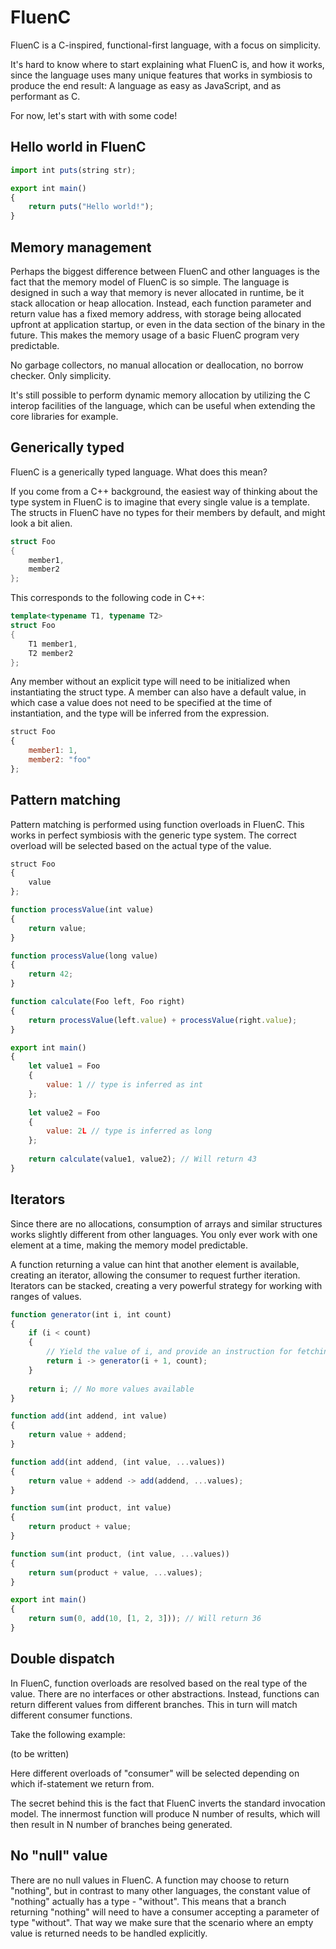 # FluenC

FluenC is a C-inspired, functional-first language, with a focus on simplicity. 

It's hard to know where to start explaining what FluenC is, and how it works, since the language uses many unique features that works in symbiosis to produce the end result: A language as easy as JavaScript, and as performant as C.

For now, let's start with with some code!

## Hello world in FluenC

```js
import int puts(string str);

export int main()
{
    return puts("Hello world!");
}
```

## Memory management

Perhaps the biggest difference between FluenC and other languages is the fact that the memory model of FluenC is so simple. The language is designed in such a way that memory is never allocated in runtime, be it stack allocation or heap allocation. Instead, each function parameter and return value has a fixed memory address, with storage being allocated upfront at application startup, or even in the data section of the binary in the future. This makes the memory usage of a basic FluenC program very predictable.

No garbage collectors, no manual allocation or deallocation, no borrow checker. Only simplicity.

It's still possible to perform dynamic memory allocation by utilizing the C interop facilities of the language, which can be useful when extending the core libraries for example.

## Generically typed

FluenC is a generically typed language. What does this mean?

If you come from a C++ background, the easiest way of thinking about the type system in FluenC is to imagine that every single value is a template. The structs in FluenC have no types for their members by default, and might look a bit alien.

```c
struct Foo
{
    member1,
    member2
};
```

This corresponds to the following code in C++:

```cpp
template<typename T1, typename T2>
struct Foo
{
    T1 member1,
    T2 member2
};
```

Any member without an explicit type will need to be initialized when instantiating the struct type. A member can also have a default value, in which case a value does not need to be specified at the time of instantiation, and the type will be inferred from the expression.

```js
struct Foo
{
    member1: 1,
    member2: "foo"
};
```

## Pattern matching

Pattern matching is performed using function overloads in FluenC. This works in perfect symbiosis with the generic type system. The correct overload will be selected based on the actual type of the value.

```js
struct Foo
{
    value
};

function processValue(int value)
{
    return value;
}

function processValue(long value)
{
    return 42;
}

function calculate(Foo left, Foo right)
{
    return processValue(left.value) + processValue(right.value);
}

export int main()
{
    let value1 = Foo
    {
        value: 1 // type is inferred as int
    };
    
    let value2 = Foo
    {
        value: 2L // type is inferred as long
    };
    
    return calculate(value1, value2); // Will return 43
}
```

## Iterators

Since there are no allocations, consumption of arrays and similar structures works slightly different from other languages. You only ever work with one element at a time, making the memory model predictable.

A function returning a value can hint that another element is available, creating an iterator, allowing the consumer to request further iteration. Iterators can be stacked, creating a very powerful strategy for working with ranges of values.

```js
function generator(int i, int count)
{
    if (i < count)
    {
        // Yield the value of i, and provide an instruction for fetching the next value.
        return i -> generator(i + 1, count);
    }
    
    return i; // No more values available
}

function add(int addend, int value)
{
    return value + addend;
}

function add(int addend, (int value, ...values))
{
    return value + addend -> add(addend, ...values);
}

function sum(int product, int value)
{
    return product + value;
}

function sum(int product, (int value, ...values))
{
    return sum(product + value, ...values);
}

export int main()
{
    return sum(0, add(10, [1, 2, 3])); // Will return 36
}
```

## Double dispatch

In FluenC, function overloads are resolved based on the real type of the value. There are no interfaces or other abstractions. Instead, functions can return different values from different branches. This in turn will match different consumer functions.

Take the following example:

(to be written)

Here different overloads of "consumer" will be selected depending on which if-statement we return from.

The secret behind this is the fact that FluenC inverts the standard invocation model. The innermost function will produce N number of results, which will then result in N number of branches being generated.

## No "null" value

There are no null values in FluenC. A function may choose to return "nothing", but in contrast to many other languages, the constant value of "nothing" actually has a type - "without". This means that a branch returning "nothing" will need to have a consumer accepting a parameter of type "without". That way we make sure that the scenario where an empty value is returned needs to be handled explicitly.
